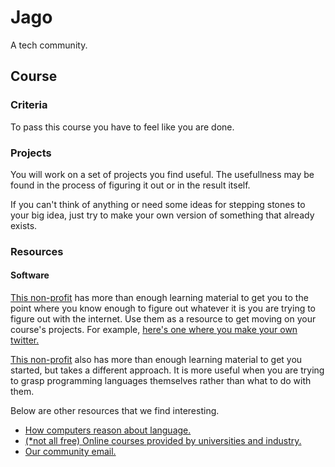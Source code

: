 # Jago

A tech community.

## Course

### Criteria

To pass this course you have to feel like you are done. 

### Projects

You will work on a set of projects you find useful. The usefullness may be found in the process of figuring it out or in the result itself.

If you can't think of anything or need some ideas for stepping stones to your big idea, just try to make your own version of something that already exists.

### Resources 

#### Software

[This non-profit](https://www.freecodecamp.org/learn) has more than enough learning material to get you to the point where you know enough to figure out whatever it is you are trying to figure out with the internet. Use them as a resource to get moving on your course's projects. For example, [here's one where you make your own twitter.](https://www.freecodecamp.org/news/create-a-cross-platform-twitter-clone-with-vue-js/)

[This non-profit](https://exercism.org/) also has more than enough learning material to get you started, but takes a different approach. It is more useful when you are trying to grasp programming languages themselves rather than what to do with them.

Below are other resources that we find interesting.

- [How computers reason about language.](https://www.pinecone.io/learn/nlp/)
- [(*not all free) Online courses provided by universities and industry.](https://www.coursera.org/)
- [Our community email.](mailto:all@jago.community)
